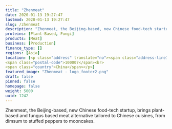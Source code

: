 ```yaml
---
title: "Zhenmeat"
date: 2020-01-13 19:27:47
lastmod: 2020-01-13 19:27:47
slug: /zhenmeat
description: "Zhenmeat, the Beijing-based, new Chinese food-tech startup, brings plant-based and fungus based meat alternative tailored to Chinese cuisines, from dimsum to stuffed peppers to mooncakes. "
proteins: [Plant-Based, Fungi]
products: [Meat]
business: [Production]
finance_type: []
regions: [Asia]
location: [<p class="address" translate="no"><span class="address-line1">Zhengyi Road</span><br>
<span class="postal-code">100007</span><br>
<span class="country">China</span></p>]
featured_image: "Zhenmeat - logo_footer2.png"
draft: false
pinned: false
homepage: false
weight: 5000
uuid: 1242
---
```

<p>Zhenmeat, the Beijing-based, new Chinese food-tech startup, brings plant-based and fungus based meat alternative tailored to Chinese cuisines, from dimsum to stuffed peppers to mooncakes. </p>
